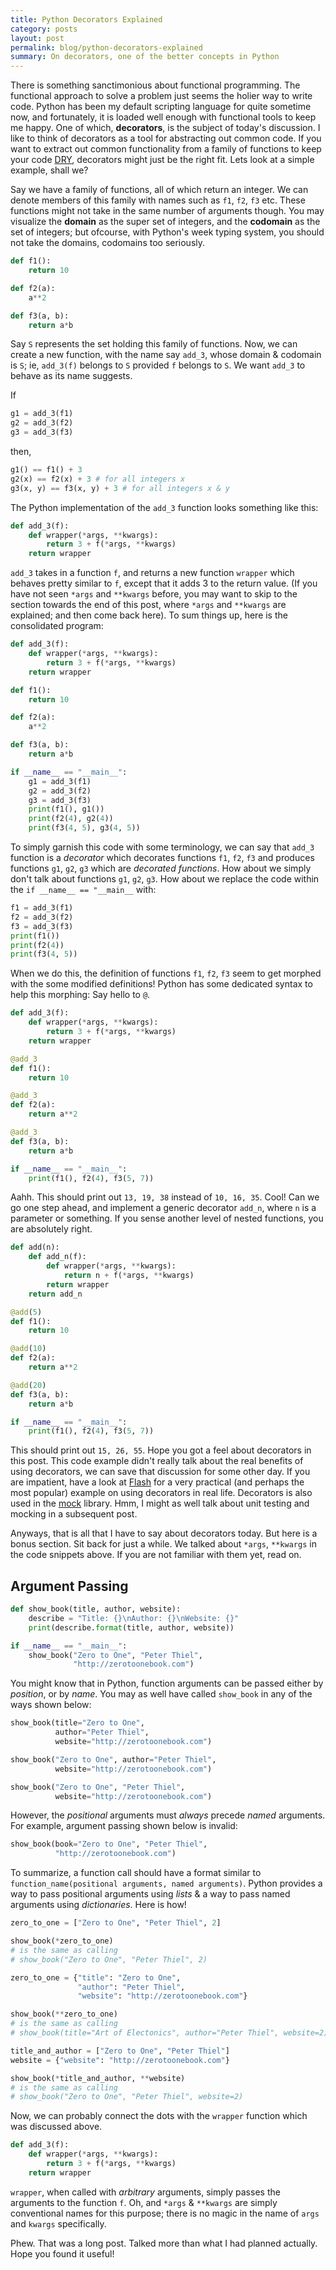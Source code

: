 ```yaml
---
title: Python Decorators Explained
category: posts
layout: post
permalink: blog/python-decorators-explained
summary: On decorators, one of the better concepts in Python
---
```


There is something sanctimonious about functional programming. The functional approach to solve a problem just seems the holier way to write code. Python has been my default scripting language for quite sometime now, and fortunately, it is loaded well enough with functional tools to keep me happy. One of which, **decorators**, is the subject of today's discussion. I like to think of decorators as a tool for abstracting out common code. If you want to extract out common functionality from a family of functions to keep your code [DRY](http://en.wikipedia.org/wiki/Don%27t_repeat_yourself), decorators might just be the right fit. Lets look at a simple example, shall we?

Say we have a family of functions, all of which return an integer. We can denote members of this family with names such as `f1`, `f2`, `f3` etc. These functions might not take in the same number of arguments though. You may visualize the **domain** as the super set of integers, and the **codomain** as the set of integers; but ofcourse, with Python's week typing system, you should not take the domains, codomains too seriously.

```python
def f1():
    return 10

def f2(a):
    a**2

def f3(a, b):
    return a*b
```

Say `S` represents the set holding this family of functions. Now, we can create a new function, with the name say `add_3`, whose domain & codomain is `S`; ie, `add_3(f)` belongs to `S` provided `f` belongs to `S`. We want `add_3` to behave as its name suggests. 

If

```python
g1 = add_3(f1)
g2 = add_3(f2)
g3 = add_3(f3)
```

then,

```python
g1() == f1() + 3
g2(x) == f2(x) + 3 # for all integers x
g3(x, y) == f3(x, y) + 3 # for all integers x & y
```

The Python implementation of the `add_3` function looks something like this:

```python
def add_3(f):
    def wrapper(*args, **kwargs):
        return 3 + f(*args, **kwargs)
    return wrapper
```

`add_3` takes in a function `f`, and returns a new function `wrapper` which behaves pretty similar to `f`, except that it adds 3 to the return value. (If you have not seen `*args` and `**kwargs` before, you may want to skip to the section towards the end of this post, where `*args` and `**kwargs` are explained; and then come back here). To sum things up, here is the consolidated program:

```python
def add_3(f):
    def wrapper(*args, **kwargs):
        return 3 + f(*args, **kwargs)
    return wrapper

def f1():
    return 10

def f2(a):
    a**2

def f3(a, b):
    return a*b

if __name__ == "__main__":
    g1 = add_3(f1)
    g2 = add_3(f2)
    g3 = add_3(f3)
    print(f1(), g1())
    print(f2(4), g2(4))
    print(f3(4, 5), g3(4, 5))
```

To simply garnish this code with some terminology, we can say that `add_3` function is a *decorator* which decorates functions `f1`, `f2`, `f3` and produces functions `g1`, `g2`, `g3` which are *decorated functions*. How about we simply don't talk about functions `g1`, `g2`, `g3`. How about we replace the code within the `if __name__ == "__main__` with:

```python
f1 = add_3(f1)
f2 = add_3(f2)
f3 = add_3(f3)
print(f1())
print(f2(4))
print(f3(4, 5))
```

When we do this, the definition of functions `f1`, `f2`, `f3` seem to get morphed with the some modified definitions! Python has some dedicated syntax to help this morphing: Say hello to `@`.

```python
def add_3(f):
    def wrapper(*args, **kwargs):
        return 3 + f(*args, **kwargs)
    return wrapper

@add_3    
def f1():
    return 10

@add_3
def f2(a):
    return a**2

@add_3
def f3(a, b):
    return a*b

if __name__ == "__main__":
    print(f1(), f2(4), f3(5, 7))
```

Aahh. This should print out `13, 19, 38` instead of `10, 16, 35`. Cool! Can we go one step ahead, and implement a generic decorator `add_n`,  where `n` is a parameter or something. If you sense another level of nested functions, you are absolutely right.

```python
def add(n):
    def add_n(f):
        def wrapper(*args, **kwargs):
            return n + f(*args, **kwargs)
        return wrapper
    return add_n

@add(5)  
def f1():
    return 10

@add(10)
def f2(a):
    return a**2

@add(20)
def f3(a, b):
    return a*b

if __name__ == "__main__":
    print(f1(), f2(4), f3(5, 7))
```

This should print out `15, 26, 55`. Hope you got a feel about decorators in this post. This code example didn't really talk about the real benefits of using decorators, we can save that discussion for some other day. If you are impatient, have a look at [Flash](http://flask.pocoo.org) for a very practical (and perhaps the most popular) example on using decorators in real life. Decorators is also used in the [mock](http://mock.readthedocs.org/en/latest/patch.html) library. Hmm, I might as well talk about unit testing and mocking in a subsequent post.

Anyways, that is all that I have to say about decorators today. But here is a bonus section. Sit back for just a while. We talked about `*args`, `**kwargs` in the code snippets above. If you are not familiar with them yet, read on.

## Argument Passing

```python
def show_book(title, author, website):
    describe = "Title: {}\nAuthor: {}\nWebsite: {}"
    print(describe.format(title, author, website))

if __name__ == "__main__":
    show_book("Zero to One", "Peter Thiel", 
              "http://zerotoonebook.com")
```

You might know that in Python, function arguments can be passed either by *position*, or by *name*. You may as well have called `show_book` in any of the ways shown below:

```python
show_book(title="Zero to One", 
          author="Peter Thiel",
          website="http://zerotoonebook.com")

show_book("Zero to One", author="Peter Thiel", 
          website="http://zerotoonebook.com")

show_book("Zero to One", "Peter Thiel", 
          website="http://zerotoonebook.com")
```

However, the *positional* arguments must *always* precede *named* arguments. For example, argument passing shown below is invalid:

```python
show_book(book="Zero to One", "Peter Thiel", 
          "http://zerotoonebook.com")
```

To summarize, a function call should have a format similar to `function_name(positional arguments, named arguments)`. Python provides a way to pass positional arguments using *lists* & a way to pass named arguments using *dictionaries*. Here is how!

```python
zero_to_one = ["Zero to One", "Peter Thiel", 2]

show_book(*zero_to_one)
# is the same as calling
# show_book("Zero to One", "Peter Thiel", 2)
```

```python
zero_to_one = {"title": "Zero to One", 
               "author": "Peter Thiel", 
               "website": "http://zerotoonebook.com"}

show_book(**zero_to_one)
# is the same as calling
# show_book(title="Art of Electonics", author="Peter Thiel", website=2)
```

```python
title_and_author = ["Zero to One", "Peter Thiel"]
website = {"website": "http://zerotoonebook.com"}

show_book(*title_and_author, **website)
# is the same as calling
# show_book("Zero to One", "Peter Thiel", website=2)
```

Now, we can probably connect the dots with the `wrapper` function which was discussed above.

```python
def add_3(f):
    def wrapper(*args, **kwargs):
        return 3 + f(*args, **kwargs)
    return wrapper
```

`wrapper`, when called with *arbitrary* arguments, simply passes the arguments to the function `f`. Oh, and `*args` & `**kwargs` are simply conventional names for this purpose; there is no magic in the name of `args` and `kwargs` specifically.

Phew. That was a long post. Talked more than what I had planned actually. Hope you found it useful!









